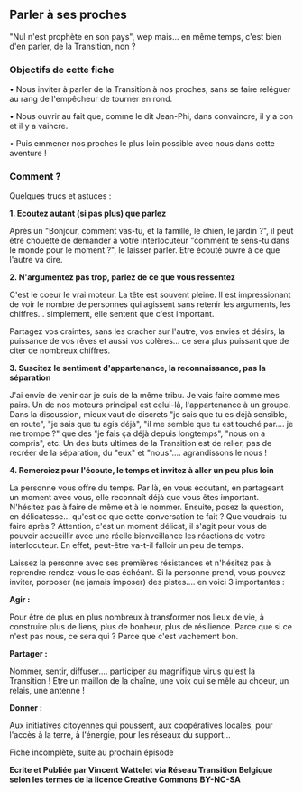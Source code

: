 ## Parler à ses proches

"Nul n'est prophète en son pays", wep mais... en même temps, c'est bien d'en parler, de la Transition, non ?

### **Objectifs de cette fiche**

• Nous inviter à parler de la Transition à nos proches, sans se faire reléguer au rang de l'empêcheur de tourner en rond.

• Nous ouvrir au fait que, comme le dit Jean-Phi, dans convaincre, il y a con et il y a vaincre.

• Puis emmener nos proches le plus loin possible avec nous dans cette aventure !

### **Comment ?**

Quelques trucs et astuces :

**1. Ecoutez autant (si pas plus) que parlez**

Après un "Bonjour, comment vas-tu, et la famille, le chien, le jardin ?", il peut être chouette de demander à votre interlocuteur "comment te sens-tu dans le monde pour le moment ?", le laisser parler. Etre écouté ouvre à ce que l'autre va dire.

**2. N'argumentez pas trop, parlez de ce que vous ressentez**

C'est le coeur le vrai moteur. La tête est souvent pleine. Il est impressionant de voir le nombre de personnes qui agissent sans retenir les arguments, les chiffres... simplement, elle sentent que c'est important.

Partagez vos craintes, sans les cracher sur l'autre, vos envies et désirs, la puissance de vos rêves et aussi vos colères... ce sera plus puissant que de citer de nombreux chiffres.

**3. Suscitez le sentiment d'appartenance, la reconnaissance, pas la séparation**

J'ai envie de venir car je suis de la même tribu. Je vais faire comme mes pairs. Un de nos moteurs principal est celui-là, l'appartenance à un groupe. Dans la discussion, mieux vaut de discrets "je sais que tu es déjà sensible, en route", "je sais que tu agis déjà", "il me semble que tu est touché par.... je me trompe ?" que des "je fais ça déjà depuis longtemps", "nous on a compris", etc. Un des buts ultimes de la Transition est de relier, pas de recréer de la séparation, du "eux" et "nous".... agrandissons le nous !

**4. Remerciez pour l'écoute, le temps et invitez à aller un peu plus loin**

La personne vous offre du temps. Par là, en vous écoutant, en partageant un moment avec vous, elle reconnaît déjà que vous êtes important. N'hésitez pas à faire de même et à le nommer. Ensuite, posez la question, en délicatesse... qu'est ce que cette conversation te fait ? Que voudrais-tu faire après ? Attention, c'est un moment délicat, il s'agit pour vous de pouvoir accueillir avec une réelle bienveillance les réactions de votre interlocuteur. En effet, peut-être va-t-il falloir un peu de temps.

Laissez la personne avec ses premières résistances et n'hésitez pas à reprendre rendez-vous le cas échéant. Si la personne prend, vous pouvez inviter, porposer (ne jamais imposer) des pistes.... en voici 3 importantes :

**Agir :**

Pour être de plus en plus nombreux à transformer nos lieux de vie, à construire plus de liens, plus de bonheur, plus de résilience. Parce que si ce n'est pas nous, ce sera qui ? Parce que c'est vachement bon.

**Partager :**

Nommer, sentir, diffuser.... participer au magnifique virus qu'est la Transition ! Etre un maillon de la chaîne, une voix qui se mêle au choeur, un relais, une antenne !

**Donner :**

Aux initiatives citoyennes qui poussent, aux coopératives locales, pour l'accès à la terre, à l'énergie, pour les réseaux du support... 

Fiche incomplète, suite au prochain épisode

**Ecrite et Publiée par Vincent Wattelet via Réseau Transition Belgique selon les termes de la licence Creative Commons BY-NC-SA**
